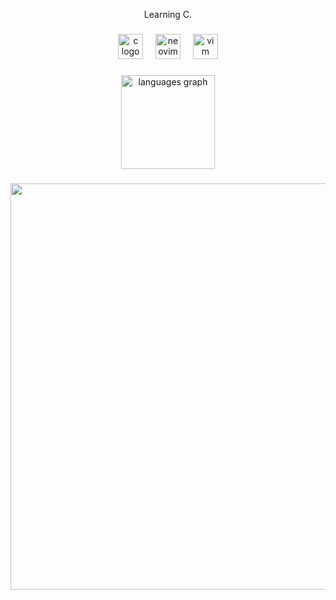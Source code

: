 <p align="center">Learning C.</p>

###

<div align="center">
  <img src="https://cdn.jsdelivr.net/gh/devicons/devicon/icons/c/c-original.svg" height="40" alt="c logo"  />
  <img width="12" />
  <img src="https://cdn.jsdelivr.net/gh/devicons/devicon@latest/icons/neovim/neovim-original.svg" height="40" alt="neovim logo" />
  <img width="12" />
  <img src="https://cdn.jsdelivr.net/gh/devicons/devicon/icons/vim/vim-original.svg" height="40" alt="vim logo"  />
</div>

###

<div align="center">
  <img src="https://github-readme-stats.vercel.app/api/top-langs?username=myrrysart&locale=en&hide_title=false&layout=compact&card_width=320&langs_count=5&disable_animations=true&theme=dark&hide_border=true&order=2" height="150" alt="languages graph"  />

</div>

###

<div align="center">
  <img height="650" src="https://myrrysart.github.io/thumb_oil_squeezeSipAndGrindFramed.jpg"  />
</div>

###
<!--
**myrrysart/myrrysart** is a ✨ _special_ ✨ repository because its `README.md` (this file) appears on your GitHub profile.

Here are some ideas to get you started:

- 🔭 I’m currently working on ...
- 🌱 I’m currently learning ...
- 👯 I’m looking to collaborate on ...
- 🤔 I’m looking for help with ...
- 💬 Ask me about ...
- 📫 How to reach me: ...
- 😄 Pronouns: ...
- ⚡ Fun fact: ...
-->
